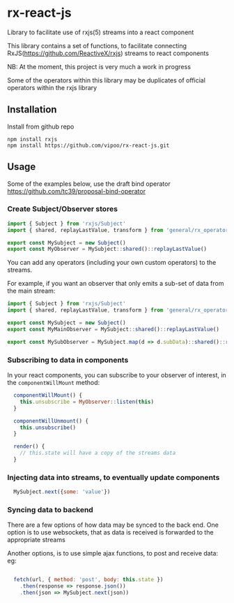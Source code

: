 # rx-react-js

Library to facilitate use of rxjs(5) streams into a react component

This library contains a set of functions, to facilitate connecting RxJS(https://github.com/ReactiveX/rxjs) streams to react components

NB: At the moment, this project is very much a work in progress

Some of the operators within this library may be duplicates of
official operators within the rxjs library


## Installation

Install from github repo

```shell
npm install rxjs
npm install https://github.com/vipoo/rx-react-js.git
```

## Usage

Some of the examples below, use the draft bind operator https://github.com/tc39/proposal-bind-operator

### Create Subject/Observer stores

```javascript
import { Subject } from 'rxjs/Subject'
import { shared, replayLastValue, transform } from 'general/rx_operators'

export const MySubject = new Subject()
export const MyObserver = MySubject::shared()::replayLastValue()
```

You can add any operators (including your own custom operators) to the
streams.

For example, if you want an observer that only emits a sub-set of
data from the main stream:

```javascript
import { Subject } from 'rxjs/Subject'
import { shared, replayLastValue, transform } from 'general/rx_operators'

export const MySubject = new Subject()
export const MyMainObserver = MySubject::shared()::replayLastValue()

export const MySubObserver = MySubject.map(d => d.subData)::shared()::replayLastValue()
```

### Subscribing to data in components

In your react components, you can subscribe to your observer of interest,
in the `componentWillMount` method:

```javascript
  componentWillMount() {
    this.unsubscribe = MyObserver::listen(this)
  }

  componentWillUnmount() {
    this.unsubscribe()
  }

  render() {
    // this.state will have a copy of the streams data
  }
```

### Injecting data into streams, to eventually update components

```javascript
  MySubject.next({some: 'value'})
```

### Syncing data to backend

There are a few options of how data may be synced to the back end.  One option
is to use websockets, that as data is received is forwarded to the appropriate streams

Another options, is to use simple ajax functions, to post and receive data: eg:

```javascript

  fetch(url, { method: 'post', body: this.state })
    .then(response => response.json())
    .then(json => MySubject.next(json))

```
